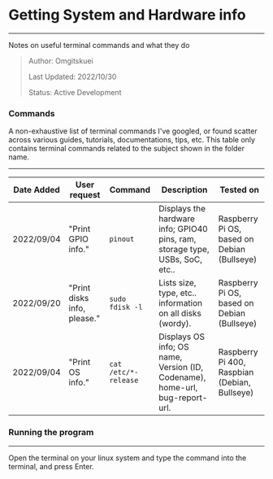 # Getting System and Hardware info
---
Notes on useful terminal commands and what they do

> Author: Omgitskuei
> 
> Last Updated: 2022/10/30
> 
> Status: Active Development

### Commands
A non-exhaustive list of terminal commands I've googled, or found scatter across various guides, tutorials, documentations, tips, etc. This table only contains terminal commands related to the subject shown in the folder name.

---
| Date Added | User request | Command | Description | Tested on |
| ------ | ------ | ------ | ------ | ------ |
| 2022/09/04 | "Print GPIO info." | ```pinout``` | Displays the hardware info; GPIO40 pins, ram, storage type, USBs, SoC, etc.. | Raspberry Pi OS, based on Debian (Bullseye) |
| 2022/09/20 | "Print disks info, please." | ```sudo fdisk -l``` | Lists size, type, etc.. information on all disks (wordy). | Raspberry Pi OS, based on Debian (Bullseye) |
| 2022/09/04 | "Print OS info." | ```cat /etc/*-release``` | Displays OS info; OS name, Version (ID, Codename), home-url, bug-report-url. | Raspberry Pi 400, Raspbian (Debian, Bullseye) |

### Running the program
---
Open the terminal on your linux system and type the command into the terminal, and press Enter.

